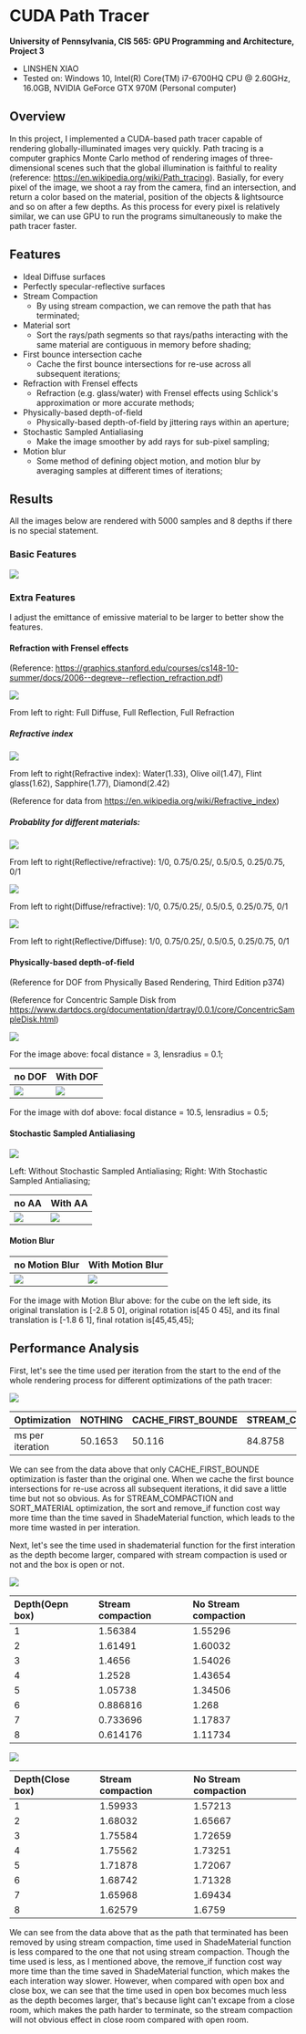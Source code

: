 CUDA Path Tracer
================

**University of Pennsylvania, CIS 565: GPU Programming and Architecture, Project 3**

* LINSHEN XIAO
* Tested on: Windows 10, Intel(R) Core(TM) i7-6700HQ CPU @ 2.60GHz, 16.0GB, NVIDIA GeForce GTX 970M (Personal computer)

## Overview

In this project, I implemented a CUDA-based path tracer capable of rendering globally-illuminated images very quickly. Path tracing is a computer graphics Monte Carlo method of rendering images of three-dimensional scenes such that the global illumination is faithful to reality (reference: https://en.wikipedia.org/wiki/Path_tracing). Basially, for every pixel of the image, we shoot a ray from the camera, find an intersection, and return a color based on the material, position of the objects & lightsource and so on after a few depths. As this process for every pixel is relatively similar, we can use GPU to run the programs simultaneously to make the path tracer faster.

## Features

* Ideal Diffuse surfaces
* Perfectly specular-reflective surfaces
* Stream Compaction
	* By using stream compaction, we can remove the path that has terminated;
* Material sort
	* Sort the rays/path segments so that rays/paths interacting with the same material are contiguous in memory before shading;
* First bounce intersection cache
	* Cache the first bounce intersections for re-use across all subsequent iterations;
* Refraction with Frensel effects
	* Refraction (e.g. glass/water) with Frensel effects using Schlick's approximation or more accurate methods;
* Physically-based depth-of-field
	* Physically-based depth-of-field by jittering rays within an aperture;
* Stochastic Sampled Antialiasing
	* Make the image smoother by add rays for sub-pixel sampling;
* Motion blur
	* Some method of defining object motion, and motion blur by averaging samples at different times of iterations;

## Results

All the images below are rendered with 5000 samples and 8 depths if there is no special statement.

### Basic Features

![](img/cornell.2017-10-01_19-39-04z.5000samp.png)

### Extra Features

I adjust the emittance of emissive material to be larger to better show the features.

#### Refraction with Frensel effects

(Reference: https://graphics.stanford.edu/courses/cs148-10-summer/docs/2006--degreve--reflection_refraction.pdf)

![](img/cornell2.2017-10-01_17-34-12z.5000samp.png)

From left to right: Full Diffuse, Full Reflection, Full Refraction

##### Refractive index

![](img/cornell_prob.2017-10-01_17-17-39z.5000samp.png)

From left to right(Refractive index): Water(1.33), Olive oil(1.47), Flint glass(1.62), Sapphire(1.77), Diamond(2.42)

(Reference for data from https://en.wikipedia.org/wiki/Refractive_index)

##### Probablity for different materials:

![](img/cornell_prob.2017-10-01_16-28-23z.5000samp.png)

From left to right(Reflective/refractive): 1/0, 0.75/0.25/, 0.5/0.5, 0.25/0.75, 0/1

![](img/cornell_prob.2017-10-01_16-35-29z.5000samp.png)

From left to right(Diffuse/refractive): 1/0, 0.75/0.25/, 0.5/0.5, 0.25/0.75, 0/1

![](img/cornell_prob.2017-10-01_16-42-11z.5000samp.png)

From left to right(Reflective/Diffuse): 1/0, 0.75/0.25/, 0.5/0.5, 0.25/0.75, 0/1

#### Physically-based depth-of-field

(Reference for DOF from Physically Based Rendering, Third Edition p374)

(Reference for Concentric Sample Disk from https://www.dartdocs.org/documentation/dartray/0.0.1/core/ConcentricSampleDisk.html)

![](img/cornell3.2017-09-29_19-28-18z.5000samp.png)

For the image above: focal distance = 3, lensradius = 0.1;

|no DOF | With DOF |
|------|------|
|![](img/cornell2.2017-10-01_17-34-12z.5000samp.png) | ![](img/cornell2.2017-10-01_17-40-31z.5000samp.png) |

For the image with dof above: focal distance = 10.5, lensradius = 0.5;

#### Stochastic Sampled Antialiasing

![](img/aacontrast.png)

Left: Without Stochastic Sampled Antialiasing; Right: With Stochastic Sampled Antialiasing;

|no AA | With AA |
|------|------|
|![](img/cornell2.2017-10-01_17-45-29z.5000samp.png) | ![](img/cornell2.2017-10-01_17-34-12z.5000samp.png) |

#### Motion Blur

|no Motion Blur | With Motion Blur |
|------|------|
|![](img/cornell2.2017-10-01_23-40-15z.5000samp.png) | ![](img/cornell2.2017-10-01_23-35-37z.5000samp.png) |

For the image with Motion Blur above: for the cube on the left side, its original translation is [-2.8 5 0], original rotation is[45 0 45], and its final translation is [-1.8 6 1], final rotation is[45,45,45];

## Performance Analysis

First, let's see the time used per iteration from the start to the end of the whole rendering process for different optimizations of the path tracer:

![](img/Different_optimizations.png)

| Optimization     | NOTHING | CACHE_FIRST_BOUNDE | STREAM_COMPACTION | SORT_MATERIAL |
|:-----------------|:--------|:-------------------|:------------------|:--------------|
| ms per iteration | 50.1653 | 50.116             | 84.8758           | 319.047       |

We can see from the data above that only CACHE_FIRST_BOUNDE optimization is faster than the original one. When we cache the first bounce intersections for re-use across all subsequent iterations, it did save a little time but not so obvious. As for STREAM_COMPACTION and SORT_MATERIAL optimization, the sort and remove_if function cost way more time than the time saved in 
ShadeMaterial function, which leads to the more time wasted in per interation.

Next, let's see the time used in shadematerial function for the first interation as the depth become larger, compared with stream compaction is used or not and the box is open or not.

![](img/form3.png)

| Depth(Oepn box) | Stream compaction | No Stream compaction |
|:----------------|:------------------|:---------------------|
| 1               | 1.56384           | 1.55296              |
| 2               | 1.61491           | 1.60032              |
| 3               | 1.4656            | 1.54026              |
| 4               | 1.2528            | 1.43654              |
| 5               | 1.05738           | 1.34506              |
| 6               | 0.886816          | 1.268                |
| 7               | 0.733696          | 1.17837              |
| 8               | 0.614176          | 1.11734              |

![](img/form2.png)

| Depth(Close box) | Stream compaction | No Stream compaction |
|:----------------|:------------------|:---------------------|
| 1               | 1.59933           | 1.57213              |
| 2               | 1.68032           | 1.65667              |
| 3               | 1.75584           | 1.72659              |
| 4               | 1.75562           | 1.73251              |
| 5               | 1.71878           | 1.72067              |
| 6               | 1.68742           | 1.71328              |
| 7               | 1.65968           | 1.69434              |
| 8               | 1.62579           | 1.6759               |

We can see from the data above that as the path that terminated has been removed by using stream compaction, time used in ShadeMaterial function is less compared to the one that not using stream compaction. Though the time used is less, as I mentioned above, the remove_if function cost way more time than the time saved in ShadeMaterial function, which makes the each interation way slower. However, when compared with open box and close box, we can see that the time used in open box becomes much less as the depth becomes larger, that's because light can't excape from a close room, which makes the path harder to terminate, so the stream compaction will not obvious effect in close room compared with open room.